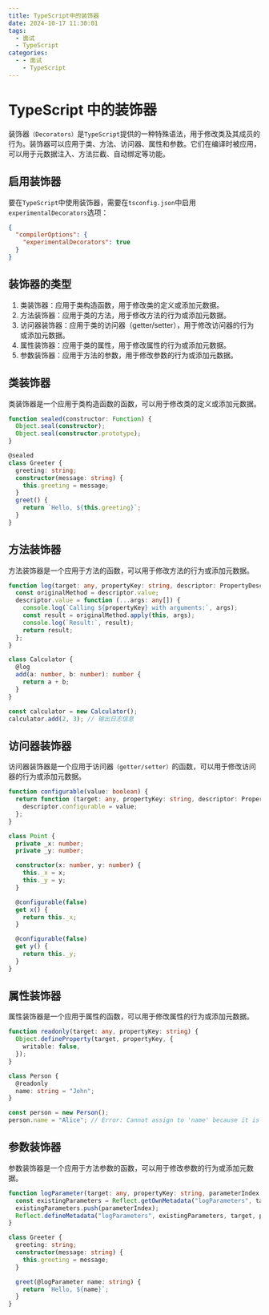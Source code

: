 ```yaml
---
title: TypeScript中的装饰器
date: 2024-10-17 11:30:01
tags:
  - 面试
  - TypeScript
categories:
  - - 面试
    - TypeScript
---
```


<!-- @format -->

# TypeScript 中的装饰器

装饰器`（Decorators）`是`TypeScript`提供的一种特殊语法，用于修改类及其成员的行为。装饰器可以应用于类、方法、访问器、属性和参数。它们在编译时被应用，可以用于元数据注入、方法拦截、自动绑定等功能。

## 启用装饰器

要在`TypeScript`中使用装饰器，需要在`tsconfig.json`中启用`experimentalDecorators`选项：

```json
{
  "compilerOptions": {
    "experimentalDecorators": true
  }
}
```

## 装饰器的类型

1. 类装饰器：应用于类构造函数，用于修改类的定义或添加元数据。
2. 方法装饰器：应用于类的方法，用于修改方法的行为或添加元数据。
3. 访问器装饰器：应用于类的访问器（getter/setter），用于修改访问器的行为或添加元数据。
4. 属性装饰器：应用于类的属性，用于修改属性的行为或添加元数据。
5. 参数装饰器：应用于方法的参数，用于修改参数的行为或添加元数据。

## 类装饰器

类装饰器是一个应用于类构造函数的函数，可以用于修改类的定义或添加元数据。

```ts
function sealed(constructor: Function) {
  Object.seal(constructor);
  Object.seal(constructor.prototype);
}

@sealed
class Greeter {
  greeting: string;
  constructor(message: string) {
    this.greeting = message;
  }
  greet() {
    return `Hello, ${this.greeting}`;
  }
}
```

## 方法装饰器

方法装饰器是一个应用于方法的函数，可以用于修改方法的行为或添加元数据。

```ts
function log(target: any, propertyKey: string, descriptor: PropertyDescriptor) {
  const originalMethod = descriptor.value;
  descriptor.value = function (...args: any[]) {
    console.log(`Calling ${propertyKey} with arguments:`, args);
    const result = originalMethod.apply(this, args);
    console.log(`Result:`, result);
    return result;
  };
}

class Calculator {
  @log
  add(a: number, b: number): number {
    return a + b;
  }
}

const calculator = new Calculator();
calculator.add(2, 3); // 输出日志信息
```

## 访问器装饰器

访问器装饰器是一个应用于访问器`（getter/setter）`的函数，可以用于修改访问器的行为或添加元数据。

```ts
function configurable(value: boolean) {
  return function (target: any, propertyKey: string, descriptor: PropertyDescriptor) {
    descriptor.configurable = value;
  };
}

class Point {
  private _x: number;
  private _y: number;

  constructor(x: number, y: number) {
    this._x = x;
    this._y = y;
  }

  @configurable(false)
  get x() {
    return this._x;
  }

  @configurable(false)
  get y() {
    return this._y;
  }
}
```

## 属性装饰器

属性装饰器是一个应用于属性的函数，可以用于修改属性的行为或添加元数据。

```ts
function readonly(target: any, propertyKey: string) {
  Object.defineProperty(target, propertyKey, {
    writable: false,
  });
}

class Person {
  @readonly
  name: string = "John";
}

const person = new Person();
person.name = "Alice"; // Error: Cannot assign to 'name' because it is a read-only property.
```

## 参数装饰器

参数装饰器是一个应用于方法参数的函数，可以用于修改参数的行为或添加元数据。

```ts
function logParameter(target: any, propertyKey: string, parameterIndex: number) {
  const existingParameters = Reflect.getOwnMetadata("logParameters", target, propertyKey) || [];
  existingParameters.push(parameterIndex);
  Reflect.defineMetadata("logParameters", existingParameters, target, propertyKey);
}

class Greeter {
  greeting: string;
  constructor(message: string) {
    this.greeting = message;
  }

  greet(@logParameter name: string) {
    return `Hello, ${name}`;
  }
}
```

<!-- @format -->
